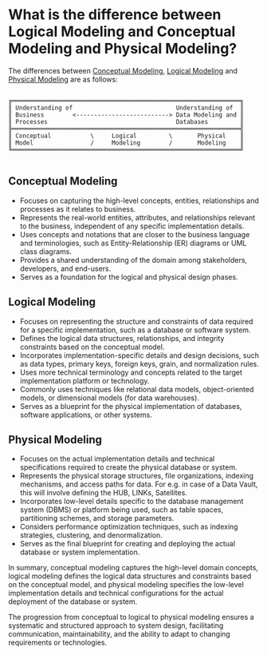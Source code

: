 # What is the difference between Logical Modeling and Conceptual Modeling and Physical Modeling?

The differences between [Conceptual Modeling](what-is-the-difference-between-logical-modelling-and-conceptual-modelling-and-physical-modelling.md#conceptual-modeling), [Logical Modeling](what-is-the-difference-between-logical-modelling-and-conceptual-modelling-and-physical-modelling.md#logical-modeling) and [Physical Modeling](what-is-the-difference-between-logical-modelling-and-conceptual-modelling-and-physical-modelling.md#physical-modeling) are as follows:

```ascii

╔════════════════════════════════════════════════════════════════╗
║ Understanding of                             Understanding of  ║
║ Business        <--------------------------> Data Modeling and ║
║ Processes                                    Databases         ║
╠════════════════════════════════════════════════════════════════╣
║ Conceptual           \     Logical         \       Physical    ║
║ Model                /     Modeling        /       Modeling    ║                                                                   
╚════════════════════════════════════════════════════════════════╝


```

## Conceptual Modeling
- Focuses on capturing the high-level concepts, entities, relationships and processes as it relates to business.
- Represents the real-world entities, attributes, and relationships relevant to the business, independent of any specific implementation details.
- Uses concepts and notations that are closer to the business language and terminologies, such as Entity-Relationship (ER) diagrams or UML class diagrams.
- Provides a shared understanding of the domain among stakeholders, developers, and end-users.
- Serves as a foundation for the logical and physical design phases.

## Logical Modeling
- Focuses on representing the structure and constraints of data required for a specific implementation, such as a database or software system.
- Defines the logical data structures, relationships, and integrity constraints based on the conceptual model.
- Incorporates implementation-specific details and design decisions, such as data types, primary keys, foreign keys, grain, and normalization rules.
- Uses more technical terminology and concepts related to the target implementation platform or technology.
- Commonly uses techniques like relational data models, object-oriented models, or dimensional models (for data warehouses).
- Serves as a blueprint for the physical implementation of databases, software applications, or other systems.

## Physical Modeling
- Focuses on the actual implementation details and technical specifications required to create the physical database or system. 
- Represents the physical storage structures, file organizations, indexing mechanisms, and access paths for data. For e.g. in case of a Data Vault, this will involve defining the HUB, LINKs, Satellites.
- Incorporates low-level details specific to the database management system (DBMS) or platform being used, such as table spaces, partitioning schemes, and storage parameters.
- Considers performance optimization techniques, such as indexing strategies, clustering, and denormalization.
- Serves as the final blueprint for creating and deploying the actual database or system implementation.

In summary, conceptual modeling captures the high-level domain concepts, logical modeling defines the logical data structures and constraints based on the conceptual model, and physical modeling specifies the low-level implementation details and technical configurations for the actual deployment of the database or system.

The progression from conceptual to logical to physical modeling ensures a systematic and structured approach to system design, facilitating communication, maintainability, and the ability to adapt to changing requirements or technologies.
